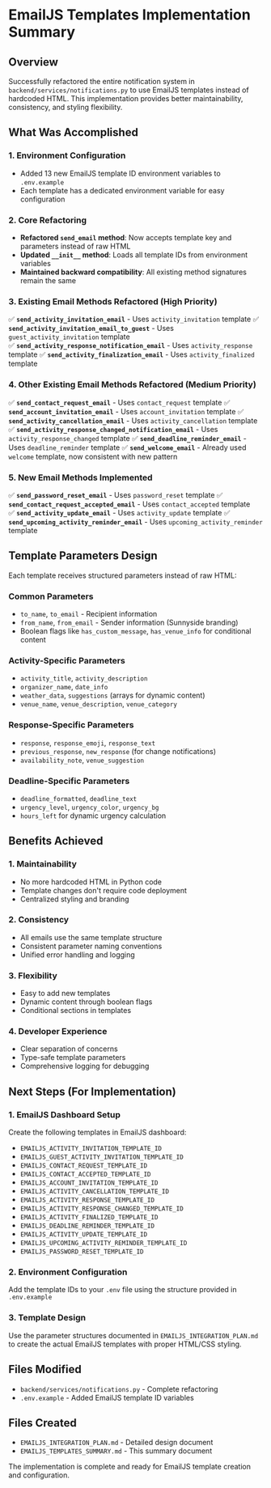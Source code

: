 # EmailJS Templates Implementation Summary

## Overview
Successfully refactored the entire notification system in `backend/services/notifications.py` to use EmailJS templates instead of hardcoded HTML. This implementation provides better maintainability, consistency, and styling flexibility.

## What Was Accomplished

### 1. Environment Configuration
- Added 13 new EmailJS template ID environment variables to `.env.example`
- Each template has a dedicated environment variable for easy configuration

### 2. Core Refactoring
- **Refactored `send_email` method**: Now accepts template key and parameters instead of raw HTML
- **Updated `__init__` method**: Loads all template IDs from environment variables
- **Maintained backward compatibility**: All existing method signatures remain the same

### 3. Existing Email Methods Refactored (High Priority)
✅ **`send_activity_invitation_email`** - Uses `activity_invitation` template
✅ **`send_activity_invitation_email_to_guest`** - Uses `guest_activity_invitation` template  
✅ **`send_activity_response_notification_email`** - Uses `activity_response` template
✅ **`send_activity_finalization_email`** - Uses `activity_finalized` template

### 4. Other Existing Email Methods Refactored (Medium Priority)
✅ **`send_contact_request_email`** - Uses `contact_request` template
✅ **`send_account_invitation_email`** - Uses `account_invitation` template
✅ **`send_activity_cancellation_email`** - Uses `activity_cancellation` template
✅ **`send_activity_response_changed_notification_email`** - Uses `activity_response_changed` template
✅ **`send_deadline_reminder_email`** - Uses `deadline_reminder` template
✅ **`send_welcome_email`** - Already used `welcome` template, now consistent with new pattern

### 5. New Email Methods Implemented
✅ **`send_password_reset_email`** - Uses `password_reset` template
✅ **`send_contact_request_accepted_email`** - Uses `contact_accepted` template  
✅ **`send_activity_update_email`** - Uses `activity_update` template
✅ **`send_upcoming_activity_reminder_email`** - Uses `upcoming_activity_reminder` template

## Template Parameters Design

Each template receives structured parameters instead of raw HTML:

### Common Parameters
- `to_name`, `to_email` - Recipient information
- `from_name`, `from_email` - Sender information (Sunnyside branding)
- Boolean flags like `has_custom_message`, `has_venue_info` for conditional content

### Activity-Specific Parameters
- `activity_title`, `activity_description`
- `organizer_name`, `date_info`
- `weather_data`, `suggestions` (arrays for dynamic content)
- `venue_name`, `venue_description`, `venue_category`

### Response-Specific Parameters
- `response`, `response_emoji`, `response_text`
- `previous_response`, `new_response` (for change notifications)
- `availability_note`, `venue_suggestion`

### Deadline-Specific Parameters
- `deadline_formatted`, `deadline_text`
- `urgency_level`, `urgency_color`, `urgency_bg`
- `hours_left` for dynamic urgency calculation

## Benefits Achieved

### 1. **Maintainability**
- No more hardcoded HTML in Python code
- Template changes don't require code deployment
- Centralized styling and branding

### 2. **Consistency**
- All emails use the same template structure
- Consistent parameter naming conventions
- Unified error handling and logging

### 3. **Flexibility**
- Easy to add new templates
- Dynamic content through boolean flags
- Conditional sections in templates

### 4. **Developer Experience**
- Clear separation of concerns
- Type-safe template parameters
- Comprehensive logging for debugging

## Next Steps (For Implementation)

### 1. EmailJS Dashboard Setup
Create the following templates in EmailJS dashboard:
- `EMAILJS_ACTIVITY_INVITATION_TEMPLATE_ID`
- `EMAILJS_GUEST_ACTIVITY_INVITATION_TEMPLATE_ID`
- `EMAILJS_CONTACT_REQUEST_TEMPLATE_ID`
- `EMAILJS_CONTACT_ACCEPTED_TEMPLATE_ID`
- `EMAILJS_ACCOUNT_INVITATION_TEMPLATE_ID`
- `EMAILJS_ACTIVITY_CANCELLATION_TEMPLATE_ID`
- `EMAILJS_ACTIVITY_RESPONSE_TEMPLATE_ID`
- `EMAILJS_ACTIVITY_RESPONSE_CHANGED_TEMPLATE_ID`
- `EMAILJS_ACTIVITY_FINALIZED_TEMPLATE_ID`
- `EMAILJS_DEADLINE_REMINDER_TEMPLATE_ID`
- `EMAILJS_ACTIVITY_UPDATE_TEMPLATE_ID`
- `EMAILJS_UPCOMING_ACTIVITY_REMINDER_TEMPLATE_ID`
- `EMAILJS_PASSWORD_RESET_TEMPLATE_ID`

### 2. Environment Configuration
Add the template IDs to your `.env` file using the structure provided in `.env.example`

### 3. Template Design
Use the parameter structures documented in `EMAILJS_INTEGRATION_PLAN.md` to create the actual EmailJS templates with proper HTML/CSS styling.

## Files Modified
- `backend/services/notifications.py` - Complete refactoring
- `.env.example` - Added EmailJS template ID variables

## Files Created
- `EMAILJS_INTEGRATION_PLAN.md` - Detailed design document
- `EMAILJS_TEMPLATES_SUMMARY.md` - This summary document

The implementation is complete and ready for EmailJS template creation and configuration.